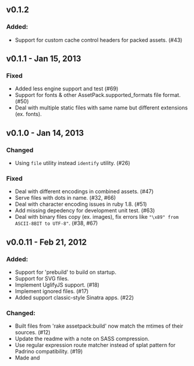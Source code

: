 v0.1.2
----------------------

### Added:
  * Support for custom cache control headers for packed assets. (#43)

v0.1.1 - Jan 15, 2013
----------------------

### Fixed
  * Added less engine support and test (#69)
  * Support for fonts & other AssetPack.supported_formats file format. (#50)
  * Deal with multiple static files with same name but different extensions (ex. fonts).

v0.1.0 - Jan 14, 2013
----------------------

### Changed
  * Using `file` utility instead `identify` utility. (#26)

### Fixed
  * Deal with different encodings in combined assets. (#47)
  * Serve files with dots in name. (#32, #66)
  * Deal with character encoding issues in ruby 1.8. (#51)
  * Add missing depedency for development unit test. (#63)
  * Deal with binary files copy (ex. images), fix errors like `"\x89" from ASCII-8BIT to UTF-8"`. (#38, #67)

v0.0.11 - Feb 21, 2012
----------------------

### Added:
  * Support for 'prebuild' to build on startup.
  * Support for SVG files.
  * Implement UglifyJS support. (#18)
  * Implement ignored files. (#17)
  * Added support classic-style Sinatra apps. (#22)

### Changed:
  * Built files from 'rake assetpack:build' now match the mtimes of their sources. (#12)
  * Update the readme with a note on SASS compression.
  * Use regular expression route matcher instead of splat pattern for Padrino compatibility. (#19)
  * Made <link> and <script> tags (generated by helpers) be more HTML5-like.

### Fixed:
  * Sinatra >= 1.3.0 compatibility. Use 'public_folder' in Sinatra >=1.3.0. (#25)

v0.0.10 - Sep 18, 2011
----------------------

### Added:
  * Support for 'prebuild' to build on startup.
  * Add UglifyJS support via `js_compression :uglify`. (#18)
  * Ignore '.*' and '_*' files. (#17)
  * Allow specifying of files to be ignored. (#17)

### Changed:
  * Built files from 'rake assetpack:build' now match the mtimes of their
    sources. (#12)
  * Refactor Compressor into separate engine classes.

v0.0.9 - Sep 18, 2011
---------------------

### Fixed:
  * Fixed a bad route terminating issue. (#9)
  * Fix the Rake task when the main App class is in a module. (#11)

### Changed:
  * Use Sinatra's `template_cache`. This makes AssetPack honor Sinatra's
    `reload_templates` setting. (#15)

### Added:
  * Added .htc (IE behavior files) to the list of file formats to be served.
  * Added examples.

v0.0.8 - Sep 06, 2011
---------------------

### Fixed:
  * Fixed the CSS preprocessing bug that gives invalid 'url()' properties to
    non-existing images. (#1)

### Added:
  * Allow adding CSS/JS files that don't exist. (#8)
  * Support any Tilt-compatible CSS or JS engine. (#5)

### Changed:
  * Default to '/assets/x.js' then using assets.css without a path. Inspiration
    from Jammit.
  * Ask browsers to cache assets for 1 month.

### Misc:
  * Add a note on the ImageMagick requirement.
  * Stop the 'img' helper from invoking ImageMagick more times than it needs to.
  * Make "rake test!" abort when it encounters an error.
  * Stylus tests to stub stylus compilation.
  * Added .rvmrc and .sass-cache to gitignore.
  * Allow overridable multiple RVM environments in tests.

v0.0.6 - Aug 30, 2011
---------------------

### Fixed:
  * Redundant entries are now suppressed. (eg, when specifying 
      `['vendor/jquery.js', 'vendor/*.js']`)

### Added:
  * Allow a parameter to the block in the `assets` configuration block.
  * Update README with lots of info.
  * Allow multiple packages in the js and css helpers. (eg, `css :base, :login`)
  * Allow setting options for `js_compression` by passing a hash after it.
  * Make the path parameter in `js` and `css` in the `assets` block optional.

v0.0.5 - Aug 30, 2011
---------------------

### Fixed:
  * Fix build failing when it finds directories.

### Added:
  * Added an example app in `example/`.

v0.0.4 - Aug 30, 2011
---------------------

### Fixed:
  * Ruby 1.8 compatibility. Yay!
  * Fixed images always being square.
  * Assets are now ordered properly.

### Changed:
  * the config format for `js_compression` and family. In your `assets` block, 
  you now have to use `js_compression :closure` instead of `js_compression = 
  :closure`.
  * Use simple CSS compression by default.

v0.0.3 - Aug 30, 2011
---------------------

### Added:
  * Images in CSS defined in `url(...)` params are now cache-busted.
  * Add support for embedded images in CSS.
  * `rake assetpack:build` now also outputs images.

v0.0.2 - Aug 29, 2011
---------------------

### Added:
  * Added the `img` helper.
  * Added support for filetypes used in @font-face.

### Fixed:
  * The gem now installs the correct dependencies.

v0.0.1 - Aug 29, 2011
---------------------

Initial release.
